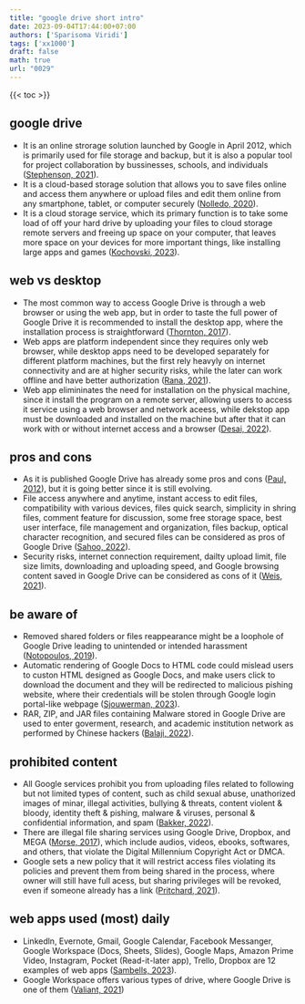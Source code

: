 ```yaml
---
title: "google drive short intro"
date: 2023-09-04T17:44:00+07:00
authors: ['Sparisoma Viridi']
tags: ['xx1000']
draft: false
math: true
url: "0029"
---
```

{{< toc >}}

## google drive
+ It is an online strorage solution launched by Google in April 2012, which is primarily used for file storage and backup, but it is also a popular tool for project collaboration by bussinesses, schools, and individuals ([Stephenson, 2021](https://www.lifewire.com/google-drive-4165788)).
+ It is a cloud-based storage solution that allows you to save files online and access them anywhere or upload files and edit them online from any smartphone, tablet, or computer securely ([Nolledo, 2020](https://www.businessinsider.com/guides/tech/what-is-google-drive-guide)).
+ It is a cloud storage service, which its primary function is to take some load of off your hard drive by uploading your files to cloud storage remote servers and freeing up space on your computer, that leaves more space on your devices for more important things, like installing large apps and games ([Kochovski, 2023](https://www.cloudwards.net/how-does-google-drive-work/)).


## web vs desktop
+ The most common way to access Google Drive is through a web browser or using the web app, but in order to taste the full power of Google Drive it is recommended to install the desktop app, where the installation process is straightforward ([Thornton, 2017](https://www.backupify.com/blog/google-drive-differences-between-the-web-and-desktop-app)).
+ Web apps are platform independent since they requires only web browser, while desktop apps need to be developed separately for different platform machines, but the first rely heavyly on internet connectivity and are at higher security risks, while the later can work offline and have better authorization ([Rana, 2021](https://artoftesting.com/difference-between-web-application-and-desktop-application)).
+ Web app elimininates the need for installation on the physical machine, since it install the program on a remote server, allowing users to access it service using a web browser and network aceess, while dekstop app must be downloaded and installed on the machine but after that it can work with or without internet access and a browser ([Desai, 2022](https://positiwise.com/blog/web-application-vs-desktop-application-pros-and-cons)).


## pros and cons
+ As it is published Google Drive has already some pros and cons ([Paul, 2012](https://www.pcworld.com/article/470220/google_drive_the_pros_and_cons.html)), but it is going better since it is still evolving.
+ File access anywhere and anytime, instant access to edit files, compatibility with various devices, files quick search, simplicity in shring files, comment feature for discussion, some free storage space, best user interface, file management and organization, files backup, optical character recognition, and secured files can be considered as pros of Google Drive ([Sahoo, 2022](https://docstips.com/pros-and-cons-of-google-drive/)).
+ Security risks, internet connection requirement, dailty upload limit, file size limits, downloading and uploading speed, and Google browsing content saved in Google Drive can be considered as cons of it ([Weis, 2021](https://cloudmounter.net/what-is-google-drive-guide/advantages-and-disadvantages-of-google-drive/)).


## be aware of
+ Removed shared folders or files reappearance might be a loophole of Google Drive leading to unintended or intended harassment ([Notopoulos, 2019](https://www.buzzfeednews.com/article/katienotopoulos/google-drive-harassment-remove-shared)).
+ Automatic rendering of Google Docs to HTML code could mislead users to custon HTML designed as Google Docs, and make users click to download the document and they will be redirected to malicious pishing website, where their credentials will be stolen through Google login portal-like webpage ([Sjouwerman, 2023](https://blog.knowbe4.com/attackers-abuse-google-docs-for-phishing-attacks)).
+ RAR, ZIP, and JAR files containing Malware stored in Google Drive are used to enter goverment, research, and academic institution network as performed by Chinese hackers ([Balaji, 2022](https://cybersecuritynews.com/chinese-hackers-abuse-google-drive-to-drop-malware-on-govt-networks/)).


## prohibited content
+ All Google services prohibit you from uploading files related to following but not limited types of content, such as child sexual abuse, unathorized images of minar, illegal activities, bullying & threats, content violent & bloody, identity theft & pishing, malware & viruses, personal & confidential information, and spam ([Bakker, 2022](https://crast.net/7789/prohibited-content-on-google-drive-what-you-cant-upload-to-your-cloud/)).
+ There are illegal file sharing services using Google Drive, Dropbox, and MEGA ([Morse, 2017](https://mashable.com/article/google-drive-piracy-torrenting-files)), which include audios, videos, ebooks, softwares, and others, that violate the Digital Millennium Copyright Act or DMCA.
+ Google sets a new policy that it will restrict access files violating its policies and prevent them from being shared in the process, where owner will still have full acess, but sharing privileges will be revoked, even if someone already has a link ([Pritchard, 2021](https://www.tomsguide.com/news/new-google-drive-policy-could-restrict-access-to-your-files-what-you-need-to-know)).


## web apps used (most) daily
+ Linkedln, Evernote, Gmail, Google Calendar, Facebook Messanger, Google Workspace (Docs, Sheets, Slides), Google Maps, Amazon Prime Video, Instagram, Pocket (Read-it-later app), Trello, Dropbox are 12 examples of web apps ([Sambells, 2023](https://hiyield.co.uk/insights/12-examples-of-web-apps-that-you-use-everyday/)).
+ Google Workspace offers various types of drive, where Google Drive is one of them ([Valiant, 2021](https://thevaliantway.com/kb/difference-between-google-workspace-drives/))